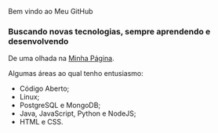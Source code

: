 Bem vindo ao Meu GitHub

### Buscando novas tecnologias, sempre aprendendo e desenvolvendo
De uma olhada na [Minha Página](https://tjulioh.dev/).

Algumas áreas ao qual tenho entusiasmo:
 
 * Código Aberto;
 * Linux;
 * PostgreSQL e MongoDB;
 * Java, JavaScript, Python e NodeJS;
 * HTML e CSS.
